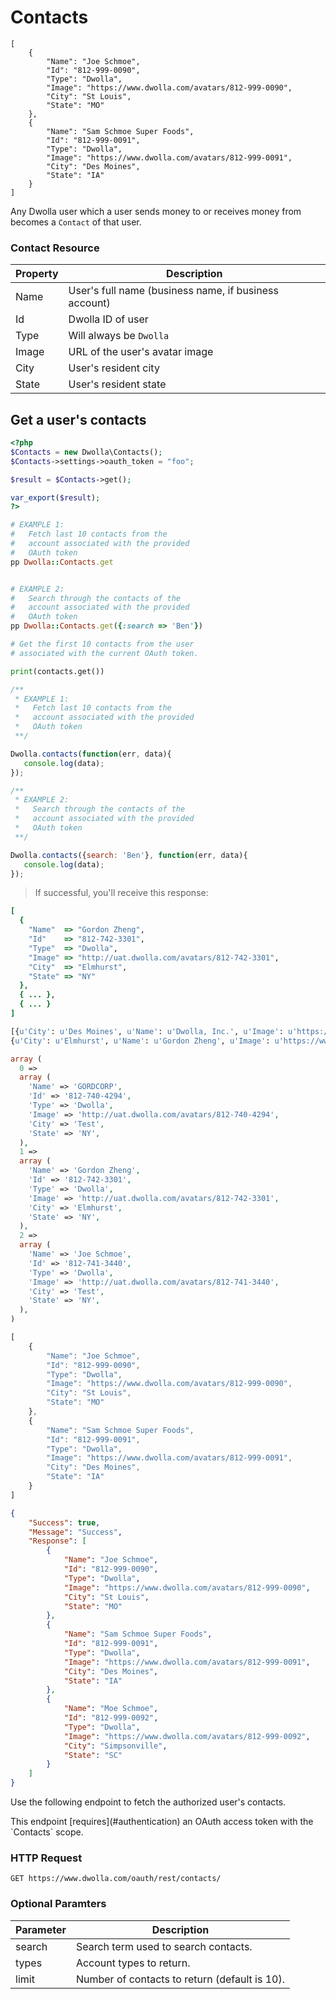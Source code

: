 # Contacts

```shell
[
    {
        "Name": "Joe Schmoe",
        "Id": "812-999-0090",
        "Type": "Dwolla",
        "Image": "https://www.dwolla.com/avatars/812-999-0090",
        "City": "St Louis",
        "State": "MO"
    },
    {
        "Name": "Sam Schmoe Super Foods",
        "Id": "812-999-0091",
        "Type": "Dwolla",
        "Image": "https://www.dwolla.com/avatars/812-999-0091",
        "City": "Des Moines",
        "State": "IA"
    }
]
```

Any Dwolla user which a user sends money to or receives money from becomes a `Contact` of that user.

### Contact Resource

Property | Description
---------|------------
Name | User's full name (business name, if business account)
Id | Dwolla ID of user
Type | Will always be `Dwolla`
Image | URL of the user's avatar image
City | User's resident city
State | User's resident state

## Get a user's contacts


```php
<?php
$Contacts = new Dwolla\Contacts();
$Contacts->settings->oauth_token = "foo";

$result = $Contacts->get();

var_export($result);
?>
```

```ruby
# EXAMPLE 1: 
#   Fetch last 10 contacts from the 
#   account associated with the provided
#   OAuth token
pp Dwolla::Contacts.get


# EXAMPLE 2: 
#   Search through the contacts of the
#   account associated with the provided
#   OAuth token
pp Dwolla::Contacts.get({:search => 'Ben'})
```
```python
# Get the first 10 contacts from the user
# associated with the current OAuth token.

print(contacts.get())
```
```js
/**
 * EXAMPLE 1: 
 *   Fetch last 10 contacts from the 
 *   account associated with the provided
 *   OAuth token
 **/

Dwolla.contacts(function(err, data){
   console.log(data);
});

/**
 * EXAMPLE 2: 
 *   Search through the contacts of the
 *   account associated with the provided
 *   OAuth token
 **/

Dwolla.contacts({search: 'Ben'}, function(err, data){
   console.log(data);
});

```

> If successful, you'll receive this response:

```ruby
[
  {
    "Name"  => "Gordon Zheng",
    "Id"    => "812-742-3301",
    "Type"  => "Dwolla",
    "Image" => "http://uat.dwolla.com/avatars/812-742-3301",
    "City"  => "Elmhurst",
    "State" => "NY"
  },
  { ... },
  { ... }
]
```

```python
[{u'City': u'Des Moines', u'Name': u'Dwolla, Inc.', u'Image': u'https://www.dwolla.com/avatars/812-616-9409', u'State': u'IA', u'Type': u'Dwolla', u'Id': u'812-616-9409'}, 
{u'City': u'Elmhurst', u'Name': u'Gordon Zheng', u'Image': u'https://www.dwolla.com/avatars/812-687-7049', u'State': u'NY', u'Type': u'Dwolla', u'Id': u'812-687-7049'}]
```

```php
array (
  0 =>
  array (
    'Name' => 'GORDCORP',
    'Id' => '812-740-4294',
    'Type' => 'Dwolla',
    'Image' => 'http://uat.dwolla.com/avatars/812-740-4294',
    'City' => 'Test',
    'State' => 'NY',
  ),
  1 =>
  array (
    'Name' => 'Gordon Zheng',
    'Id' => '812-742-3301',
    'Type' => 'Dwolla',
    'Image' => 'http://uat.dwolla.com/avatars/812-742-3301',
    'City' => 'Elmhurst',
    'State' => 'NY',
  ),
  2 =>
  array (
    'Name' => 'Joe Schmoe',
    'Id' => '812-741-3440',
    'Type' => 'Dwolla',
    'Image' => 'http://uat.dwolla.com/avatars/812-741-3440',
    'City' => 'Test',
    'State' => 'NY',
  ),
)
```

```js
[
    {
        "Name": "Joe Schmoe",
        "Id": "812-999-0090",
        "Type": "Dwolla",
        "Image": "https://www.dwolla.com/avatars/812-999-0090",
        "City": "St Louis",
        "State": "MO"
    },
    {
        "Name": "Sam Schmoe Super Foods",
        "Id": "812-999-0091",
        "Type": "Dwolla",
        "Image": "https://www.dwolla.com/avatars/812-999-0091",
        "City": "Des Moines",
        "State": "IA"
    }
]
```

```json
{
    "Success": true,
    "Message": "Success",
    "Response": [
        {
            "Name": "Joe Schmoe",
            "Id": "812-999-0090",
            "Type": "Dwolla",
            "Image": "https://www.dwolla.com/avatars/812-999-0090",
            "City": "St Louis",
            "State": "MO"
        },
        {
            "Name": "Sam Schmoe Super Foods",
            "Id": "812-999-0091",
            "Type": "Dwolla",
            "Image": "https://www.dwolla.com/avatars/812-999-0091",
            "City": "Des Moines",
            "State": "IA"
        },
        {
            "Name": "Moe Schmoe",
            "Id": "812-999-0092",
            "Type": "Dwolla",
            "Image": "https://www.dwolla.com/avatars/812-999-0092",
            "City": "Simpsonville",
            "State": "SC"
        }
    ]
}
```

Use the following endpoint to fetch the authorized user's contacts.

<aside class="reminder">This endpoint [requires](#authentication) an OAuth access token with the `Contacts` scope.</aside>

### HTTP Request

`GET https://www.dwolla.com/oauth/rest/contacts/`

### Optional Paramters

| Parameter   | Description                                   |
|-------------|-----------------------------------------------|
| search      | Search term used to search contacts.          |
| types       | Account types to return.                      |
| limit       | Number of contacts to return (default is 10). |
